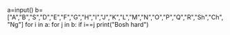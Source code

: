 a=input()
b=["A","B","S","D","E","F","G","H","I","J","K","L","M","N","O","P","Q","R","Sh","Ch","Ng"]
for i in a:
    for j in b:
        if i==j
           print("Bosh hard")
